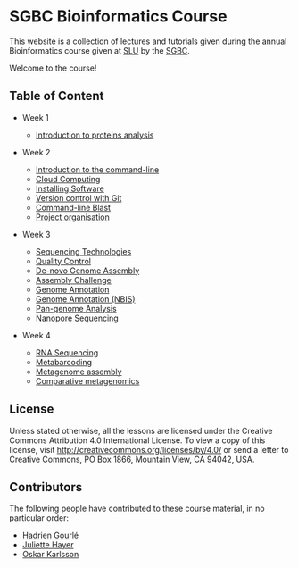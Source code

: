 # SGBC Bioinformatics Course

This website is a collection of lectures and tutorials given during the annual Bioinformatics course given at [SLU](https://www.slu.se) by the [SGBC](http://sgbc.slu.se).

Welcome to the course!

## Table of Content

* Week 1
    * [Introduction to proteins analysis](proteins)

* Week 2
    * [Introduction to the command-line](unix)
    * [Cloud Computing](cloud)
    * [Installing Software](software)
    * [Version control with Git](git)
    * [Command-line Blast](blast)
    * [Project organisation](project_organisation)

* Week 3
    * [Sequencing Technologies](seq_tech)
    * [Quality Control](tutorials/docs/qc.md)
    * [De-novo Genome Assembly](tutorials/docs/assembly.md)
    * [Assembly Challenge](assembly_challenge)
    * [Genome Annotation](tutorials/docs/annotation.md)
    * [Genome Annotation (NBIS)](nbis_annotation/schedule.md)
    * [Pan-genome Analysis](tutorials/docs/pan_genome.md)
    * [Nanopore Sequencing](tutorials/docs/nanopore.md)

* Week 4
    * [RNA Sequencing](tutorials/docs/rna.md)
    * [Metabarcoding](tutorials/docs/16S.md)
    * [Metagenome assembly](tutorials/docs/meta_assembly.md)
    * [Comparative metagenomics](tutorials/docs/wms.md)

## License

Unless stated otherwise, all the lessons are licensed under the Creative Commons Attribution 4.0 International License.
To view a copy of this license, visit <http://creativecommons.org/licenses/by/4.0/> or send a letter to Creative Commons, PO Box 1866, Mountain View, CA 94042, USA.

## Contributors

The following people have contributed to these course material, in no particular order:

* [Hadrien Gourlé](https://github.com/HadrienG)
* [Juliette Hayer](https://github.com/jhayer)
* [Oskar Karlsson](https://github.com/Ackia)
